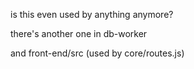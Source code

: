 is this even used by anything anymore?

there's another one in db-worker

and front-end/src (used by core/routes.js)